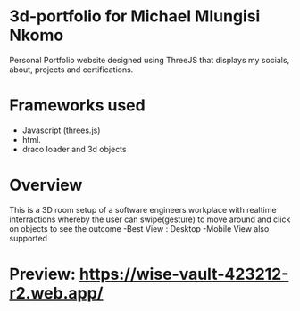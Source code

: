 # 3d-portfolio for Michael Mlungisi Nkomo
Personal Portfolio website designed using ThreeJS that displays my socials, about, projects and certifications.

# Frameworks used 
- Javascript (threes.js)
- html.
- draco loader and 3d objects

# Overview 
This is a 3D room setup of a software engineers workplace with realtime interractions whereby the user can swipe(gesture) to move around and click on objects to see the outcome
-Best View : Desktop
-Mobile View also supported

# Preview: https://wise-vault-423212-r2.web.app/

